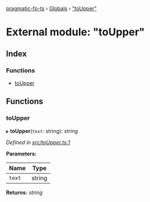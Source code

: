 [pragmatic-fp-ts](../README.md) › [Globals](../globals.md) › ["toUpper"](_toupper_.md)

# External module: "toUpper"

## Index

### Functions

* [toUpper](_toupper_.md#toupper)

## Functions

###  toUpper

▸ **toUpper**(`text`: string): *string*

*Defined in [src/toUpper.ts:1](https://github.com/hermann-p/pragmatic-fp-ts/blob/ff16101/src/toUpper.ts#L1)*

**Parameters:**

Name | Type |
------ | ------ |
`text` | string |

**Returns:** *string*
